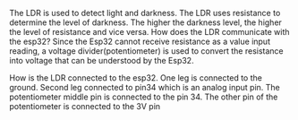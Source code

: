
The LDR is used to detect light and darkness. The LDR uses resistance to determine the level of darkness. The higher the darkness level, the higher the level of resistance and vice versa. How does the LDR communicate with the esp32? Since the Esp32 cannot receive resistance as a value input reading, a voltage divider(potentiometer) is used to convert the resistance into voltage that can be understood by the Esp32.

How is the LDR connected to the esp32.
One leg is connected to the ground.
Second leg connected to pin34 which is an analog input pin.
The potentiometer middle pin is connected to the pin 34.
The other pin of the potentiometer is connected to the 3V pin
